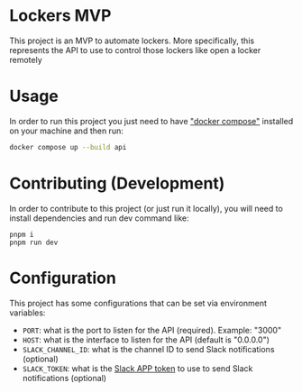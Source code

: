 # Lockers MVP

This project is an MVP to automate lockers.
More specifically, this represents the API to use to control those lockers like open a locker remotely

# Usage

In order to run this project you just need to have ["docker compose"](https://docs.docker.com/compose/install/) installed on your machine and then run:

```sh
docker compose up --build api
```

# Contributing (Development)

In order to contribute to this project (or just run it locally), you will need to install dependencies and run dev command like:

```
pnpm i
pnpm run dev
```

# Configuration

This project has some configurations that can be set via environment variables:

- `PORT`: what is the port to listen for the API (required). Example: "3000"
- `HOST`: what is the interface to listen for the API (default is "0.0.0.0")
- `SLACK_CHANNEL_ID`: what is the channel ID to send Slack notifications (optional)
- `SLACK_TOKEN`: what is the [Slack APP token](https://api.slack.com/tutorials/tracks/getting-a-token) to use to send Slack notifications (optional)

